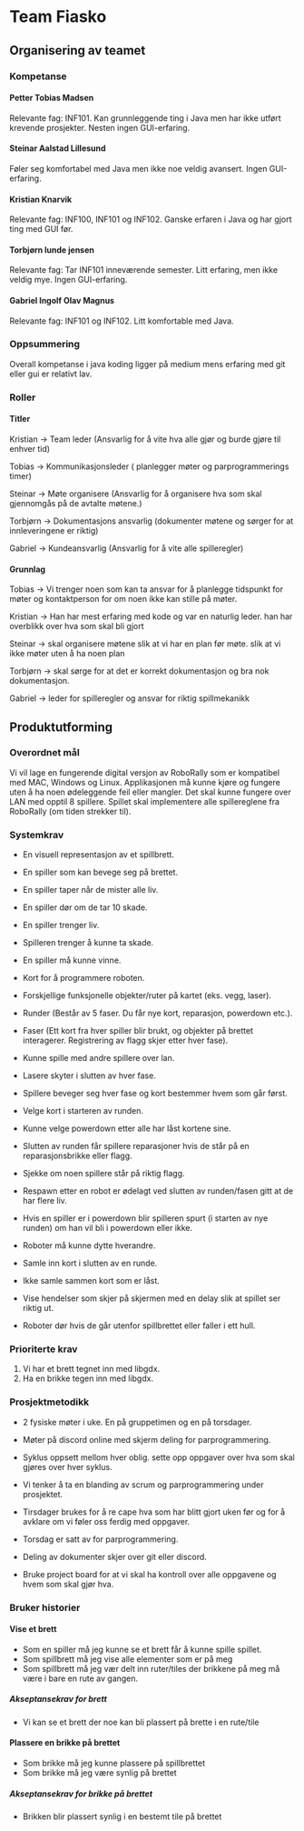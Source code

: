 # Team Fiasko
## Organisering av teamet

### Kompetanse

#### Petter Tobias Madsen
Relevante fag: INF101. 
Kan grunnleggende ting i Java men har ikke utført krevende prosjekter. 
Nesten ingen GUI-erfaring.

#### Steinar Aalstad Lillesund
Føler seg komfortabel med Java men ikke noe veldig avansert. 
Ingen GUI-erfaring.

#### Kristian Knarvik
Relevante fag: INF100, INF101 og INF102. 
Ganske erfaren i Java og har gjort ting med GUI før.

#### Torbjørn lunde jensen
Relevante fag: Tar INF101 inneværende semester.
Litt erfaring, men ikke veldig mye. 
Ingen GUI-erfaring.

#### Gabriel Ingolf Olav Magnus
Relevante fag: INF101 og INF102. 
Litt komfortable med Java.

### Oppsummering

Overall kompetanse i java koding ligger på medium mens erfaring med git eller gui er relativt lav. 

### Roller

#### Titler

Kristian -> Team leder (Ansvarlig for å vite hva alle gjør og burde gjøre til enhver tid) 

Tobias -> Kommunikasjonsleder ( planlegger møter og parprogrammerings timer)

Steinar -> Møte organisere (Ansvarlig for å organisere hva som skal gjennomgås på de avtalte møtene.)

Torbjørn -> Dokumentasjons ansvarlig (dokumenter møtene og sørger for at innleveringene er riktig)

Gabriel -> Kundeansvarlig (Ansvarlig for å vite alle spilleregler)

#### Grunnlag

Tobias -> Vi trenger noen som kan ta ansvar for å planlegge tidspunkt for møter 
          og kontaktperson for om noen ikke kan stille på møter.

Kristian -> Han har mest erfaring med kode og var en naturlig leder. han har overblikk over hva som skal bli gjort

Steinar -> skal organisere møtene slik at vi har en plan før møte. slik at vi ikke møter uten å ha noen plan

Torbjørn -> skal sørge for at det er korrekt dokumentasjon og bra nok dokumentasjon.   

Gabriel -> leder for spilleregler og ansvar for riktig spillmekanikk 

## Produktutforming

### Overordnet mål

Vi vil lage en fungerende digital versjon av RoboRally som er kompatibel med MAC, Windows og Linux.
Applikasjonen må kunne kjøre og fungere uten å ha noen ødeleggende feil eller mangler.
Det skal kunne fungere over LAN med opptil 8 spillere.
Spillet skal implementere alle spillereglene fra RoboRally (om tiden strekker til).

### Systemkrav

-   En visuell representasjon av et spillbrett.

-   En spiller som kan bevege seg på brettet.

-   En spiller taper når de mister alle liv.

-   En spiller dør om de tar 10 skade.

-   En spiller trenger liv. 

-   Spilleren trenger å kunne ta skade.

-   En spiller må kunne vinne.

-   Kort for å programmere roboten. 

-   Forskjellige funksjonelle objekter/ruter på kartet (eks. vegg, laser).

-   Runder (Består av 5 faser. Du får nye kort, reparasjon, powerdown etc.).

-   Faser (Ett kort fra hver spiller blir brukt, og objekter på brettet interagerer. 
    Registrering av flagg skjer etter hver fase).

-   Kunne spille med andre spillere over lan.

-   Lasere skyter i slutten av hver fase.

-   Spillere beveger seg hver fase og kort bestemmer hvem som går først.

-   Velge kort i starteren av runden.

-   Kunne velge powerdown etter alle har låst kortene sine.

-   Slutten av runden får spillere reparasjoner hvis de står på en reparasjonsbrikke eller flagg.

-   Sjekke om noen spillere står på riktig flagg.

-   Respawn etter en robot er ødelagt ved slutten av runden/fasen gitt at de har flere liv.

-   Hvis en spiller er i powerdown blir spilleren spurt (i starten av nye runden) om han vil bli i powerdown eller ikke.

-   Roboter må kunne dytte hverandre.

-   Samle inn kort i slutten av en runde.

-   Ikke samle sammen kort som er låst.

-   Vise hendelser som skjer på skjermen med en delay slik at spillet ser riktig ut.

-   Roboter dør hvis de går utenfor spillbrettet eller faller i ett hull.

### Prioriterte krav

1.  Vi har et brett tegnet inn med libgdx.
2.  Ha en brikke tegen inn med libgdx. 

### Prosjektmetodikk

-   2 fysiske møter i uke. En på gruppetimen og en på torsdager. 

-   Møter på discord online med skjerm deling for parprogrammering.

-   Syklus oppsett mellom hver oblig. sette opp oppgaver over hva som skal gjøres over hver syklus.

-   Vi tenker å ta en blanding av scrum og parprogrammering under prosjektet.

-   Tirsdager brukes for å re cape hva som har blitt gjort uken før 
    og for å avklare om vi føler oss ferdig med oppgaver.

-   Torsdag er satt av for parprogrammering.

-   Deling av dokumenter skjer over git eller discord.

-   Bruke project board for at vi skal ha kontroll over alle oppgavene og hvem som skal gjør hva.

### Bruker historier

#### Vise et brett

-   Som en spiller må jeg kunne se et brett får å kunne spille spillet.
-   Som spillbrett må jeg vise alle elementer som er på meg 
-   Som spillbrett må jeg vær delt inn ruter/tiles der brikkene på meg må være i bare en rute av gangen.

##### Akseptansekrav for brett

-   Vi kan se et brett der noe kan bli plassert på brette i en rute/tile
  
#### Plassere en brikke på brettet

-   Som brikke må jeg kunne plassere på spillbrettet 
-   Som brikke må jeg være synlig på brettet

##### Akseptansekrav for brikke på brettet

-   Brikken blir plassert synlig i en bestemt tile på brettet